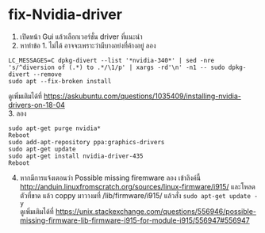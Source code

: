 # fix-Nvidia-driver
1. เปิดหน้า Gui แล้วเลือกเวอร์ชั่น driver ที่แนะนำ
2. หาทำข้อ 1. ไม่ได้ อาจจะเพราะว่ามีบางอย่งที่ค้างอยู่ ลอง   
```
LC_MESSAGES=C dpkg-divert --list '*nvidia-340*' | sed -nre 's/^diversion of (.*) to .*/\1/p' | xargs -rd'\n' -n1 -- sudo dpkg-divert --remove
sudo apt --fix-broken install
```
ดูเพิ่มเติมได้ที่ https://askubuntu.com/questions/1035409/installing-nvidia-drivers-on-18-04   
3.  ลอง
```
sudo apt-get purge nvidia*
Reboot
sudo add-apt-repository ppa:graphics-drivers
sudo apt-get update
sudo apt-get install nvidia-driver-435
Reboot
```
4. หากมีการแจ้งเตอนว่า Possible missing firemware ลอง เข้าลิงค์นี้ http://anduin.linuxfromscratch.org/sources/linux-firmware/i915/ และโหลดตัวที่ขาด แล้ว coppy มาวางมที่ /lib/firmware/i915/
แล้วสั่ง `sudo apt-get update -y`   
ดูเพิ่มเติมได้ที่ https://unix.stackexchange.com/questions/556946/possible-missing-firmware-lib-firmware-i915-for-module-i915/556947#556947

